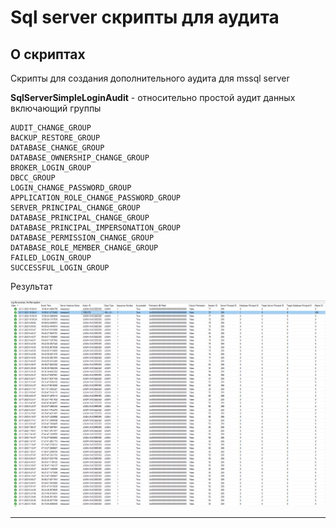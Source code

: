# Sql server скрипты для аудита

## О скриптах

Скрипты для создания дополнительного аудита для mssql server

**SqlServerSimpleLoginAudit** - относительно простой аудит данных 
включающий группы

    AUDIT_CHANGE_GROUP
    BACKUP_RESTORE_GROUP
    DATABASE_CHANGE_GROUP
    DATABASE_OWNERSHIP_CHANGE_GROUP
    BROKER_LOGIN_GROUP
    DBCC_GROUP    
    LOGIN_CHANGE_PASSWORD_GROUP
    APPLICATION_ROLE_CHANGE_PASSWORD_GROUP
    SERVER_PRINCIPAL_CHANGE_GROUP
    DATABASE_PRINCIPAL_CHANGE_GROUP
    DATABASE_PRINCIPAL_IMPERSONATION_GROUP
    DATABASE_PERMISSION_CHANGE_GROUP
    DATABASE_ROLE_MEMBER_CHANGE_GROUP
    FAILED_LOGIN_GROUP
    SUCCESSFUL_LOGIN_GROUP

Результат

![result](/img/SqlServerSimpleLoginAudit_1.png "Результат в окне просмотра в SSMS")

---